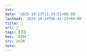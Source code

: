 ```yaml
---
ivs:
date: '2025-10-13T11:25:51+08:00'
lastmod: '2025-10-14T06:42:21+08:00'
title: 󰊧
url: 󰊧
tags: [苜]
hex: '82DC'
src: GHZR
note:
---
```

